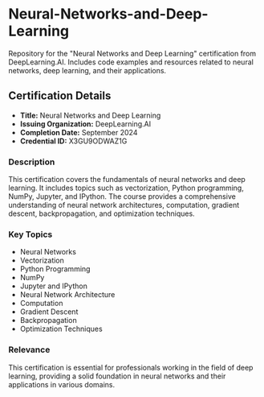 # Neural-Networks-and-Deep-Learning
Repository for the "Neural Networks and Deep Learning" certification from DeepLearning.AI. Includes code examples and resources related to neural networks, deep learning, and their applications.

## Certification Details

- **Title:** Neural Networks and Deep Learning
- **Issuing Organization:** DeepLearning.AI
- **Completion Date:** September 2024
- **Credential ID:** X3GU9ODWAZ1G

### Description

This certification covers the fundamentals of neural networks and deep learning. It includes topics such as vectorization, Python programming, NumPy, Jupyter, and IPython. The course provides a comprehensive understanding of neural network architectures, computation, gradient descent, backpropagation, and optimization techniques.

### Key Topics

- Neural Networks
- Vectorization
- Python Programming
- NumPy
- Jupyter and IPython
- Neural Network Architecture
- Computation
- Gradient Descent
- Backpropagation
- Optimization Techniques

### Relevance

This certification is essential for professionals working in the field of deep learning, providing a solid foundation in neural networks and their applications in various domains.
